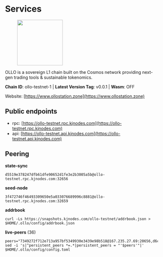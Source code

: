 # Services

<figure><img src="https://raw.githubusercontent.com/kj89/testnet_manuals/main/pingpub/logos/ollo.png" width="150" alt=""><figcaption></figcaption></figure>

OLLO is a sovereign L1 chain built on the Cosmos network providing  next-gen trading tools & sustainable tokenomics.

**Chain ID**: ollo-testnet-1 | **Latest Version Tag**: v0.0.1 | **Wasm**: OFF

Website: [https://www.ollostation.zone](https://www.ollostation.zone)


## Public endpoints

* rpc: [https://ollo-testnet.rpc.kjnodes.com](https://ollo-testnet.rpc.kjnodes.com)
* api: [https://ollo-testnet.api.kjnodes.com](https://ollo-testnet.api.kjnodes.com)

## Peering

**state-sync**

```
d5519e378247dfb61dfe90652d1fe3e2b3005a5b@ollo-testnet.rpc.kjnodes.com:32656
```

**seed-node**

```
3f472746f46493309650e5a033076689996c8881@ollo-testnet.rpc.kjnodes.com:32659
```

**addrbook**
```
curl -Ls https://snapshots.kjnodes.com/ollo-testnet/addrbook.json > $HOME/.ollo/config/addrbook.json
```

**live-peers** (36)
```
peers="7349272f712e713a957bf5349930e3439e98b518@167.235.27.69:20656,d6c5ff021b091a1fd93b9f811cf7fca0d31e8510@65.108.238.61:46656,b1c40c092d4c889d14ac8db36621c114f811d797@65.109.92.241:22046,74e60a35557efc793edb10667c3fff979ccbf49f@141.95.204.81:26656,d5519e378247dfb61dfe90652d1fe3e2b3005a5b@65.109.68.190:32656,7db2f25b3bceeb32769d20316d5f1567f0a4bb54@167.86.99.7:16656,2a8f0fada8b8b71b8154cf30ce44aebea1b5fe3d@146.59.116.136:26656,d4696aba0fbb58a31b2736819ddecf699d787edb@38.242.159.61:26656,46d6f338d845f2eabf046d8bbabdab70a7d94b18@89.179.33.100:26656,69d2c02f413bea1376f5398646f0c2ce0f82d62e@141.94.73.93:26656,42beefd08b5f8580177d1506220db3a548090262@65.108.195.29:26116,5f2e17783db19bcf868b03a1ee0a6e2cc47df6d3@185.16.39.3:26656,62ea32840aee3f7450089747d9b5c4a5b2110bb0@75.119.154.22:26656,a553ae4af55d127300dd707a46e715b47a82610a@65.21.131.215:26626,4df1895f1e1d76bc317ca2698a3fea6354eadd77@65.108.15.48:26656,ed38d885d068a963b0bc3986bb69680c34757a40@135.181.83.157:26656,9865c6e15faced6643adc228e3a59744e1b4e277@116.203.29.162:46656,da8d3ca8e1c147f0037b1c43ad3de7174f5ec1b7@209.145.59.224:26656,4a1dce5e59374f85d45fdb49478658b03e3d2ef3@65.21.134.202:26626,4b73754c2c10d523ffd43ca95d9cb6e0ad8204a4@5.189.148.147:26656,67d27bdbc3c444c557d555164518d8f551a922c5@136.243.103.32:46656,e8bdc07477c4a49acf1a4c91e3dc34fe2372169e@161.97.153.160:26656,3baa3ab28418101d74a75e859b7ac0777f671c1c@65.108.204.119:26116,ad204b3422acb2e9a364941e540c99203ec22c5c@212.23.222.93:26656,8c4a28db4a9f4a37725d504d6f87fb5e1aee0266@49.12.216.13:46656,43da48176665407ebbe40f809a0ec2c84ab0579e@65.109.24.121:26656,8dbeb54155a14f4dc04be7c57e4f32fd7edb1e12@96.234.160.22:28656,958c8c3198edc57b70dd3206eb15d20e1da92bb8@185.197.195.242:36656,56bd2e7676dc6153c044701057977c6f0475b847@38.242.150.136:32656,45c6c9060c390a068cf1d6c1d9999af196b961ef@65.21.78.153:30656,4da239f27366a2f0076163fc577afdc67d470a82@65.109.90.33:18156,ad2b0a3dfdd52bb4de8624b6b378638815f8e64b@65.109.90.178:18156,90ad9622ac54023fe4ee9824d77b5d3e3c25c245@162.55.234.70:54956,3da944dc8095da2b48562eff83a3f9f470dbc900@207.244.247.46:26656,412da32e046360f7e5168a89f80172ad093b17d9@65.109.37.58:17656,ef8863e006ba8eaea3aa8b780b01b82b401d7bd9@84.46.252.45:56656"
sed -i 's|^persistent_peers *=.*|persistent_peers = "'$peers'"|' $HOME/.ollo/config/config.toml
```
